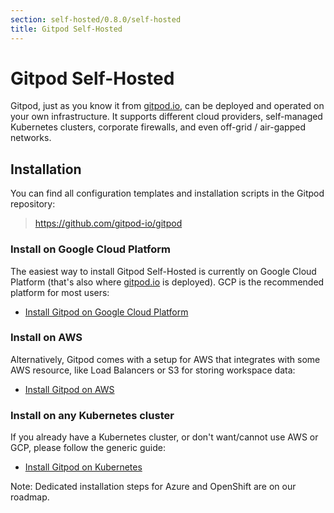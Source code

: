```yaml
---
section: self-hosted/0.8.0/self-hosted
title: Gitpod Self-Hosted
---
```


<script context="module">
  export const prerender = true;
</script>

# Gitpod Self-Hosted

Gitpod, just as you know it from [gitpod.io](https://gitpod.io), can be deployed and operated on your own infrastructure. It supports different cloud providers, self-managed Kubernetes clusters, corporate firewalls, and even off-grid / air-gapped networks.

## Installation

You can find all configuration templates and installation scripts in the Gitpod repository:

> https://github.com/gitpod-io/gitpod

### Install on Google Cloud Platform

The easiest way to install Gitpod Self-Hosted is currently on Google Cloud Platform (that's also where [gitpod.io](https://gitpod.io) is deployed). GCP is the recommended platform for most users:

- [Install Gitpod on Google Cloud Platform](/docs/self-hosted/latest/installation/)

### Install on AWS

Alternatively, Gitpod comes with a setup for AWS that integrates with some AWS resource, like Load Balancers or S3 for storing workspace data:

- [Install Gitpod on AWS](/docs/self-hosted/latest/installation)

### Install on any Kubernetes cluster

If you already have a Kubernetes cluster, or don't want/cannot use AWS or GCP, please follow the generic guide:

- [Install Gitpod on Kubernetes](/docs/self-hosted/latest/installation)

Note: Dedicated installation steps for Azure and OpenShift are on our roadmap.
